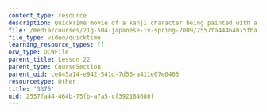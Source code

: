 ```yaml
---
content_type: resource
description: QuickTime movie of a kanji character being painted with a brush.
file: /media/courses/21g-504-japanese-iv-spring-2009/2557fa44464b75fba7a5cf392184680f_3375.mov
file_type: video/quicktime
learning_resource_types: []
ocw_type: OCWFile
parent_title: Lesson 22
parent_type: CourseSection
parent_uid: ce845a14-e942-541d-7d56-a411e07e0465
resourcetype: Other
title: '3375'
uid: 2557fa44-464b-75fb-a7a5-cf392184680f
---
```

